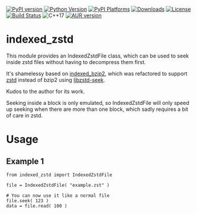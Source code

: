 [![PyPI version](https://badge.fury.io/py/indexed-zstd.svg)](https://badge.fury.io/py/indexed-zstd)
[![Python Version](https://img.shields.io/pypi/pyversions/indexed_zstd)](https://pypi.org/project/indexed-zstd/)
[![PyPI Platforms](https://img.shields.io/badge/pypi-linux%20%7C%20macOSs-brightgreen)](https://pypi.org/project/indexed-zstd/)
[![Downloads](https://pepy.tech/badge/indexed-zstd/month)](https://pepy.tech/project/indexed-zstd)
[![License](https://img.shields.io/badge/license-MIT-blue.svg)](http://opensource.org/licenses/MIT)
[![Build Status](https://github.com/martinellimarco/indexed_zstd/workflows/tests/badge.svg)](https://github.com/martinellimarco/indexed_zstd/actions)
![C++17](https://img.shields.io/badge/C++-17-blue.svg)
[![AUR version](https://img.shields.io/aur/version/python-indexed-zstd)](https://aur.archlinux.org/packages/python-indexed-zstd/)

# indexed_zstd

This module provides an IndexedZstdFile class, which can be used to seek inside zstd files without having to decompress them first.

It's shamelessy based on [indexed_bzip2](https://github.com/mxmlnkn/indexed_bzip2), which was refactored to support [zstd](https://github.com/facebook/zstd) instead of bzip2 using [libzstd-seek](https://github.com/martinellimarco/libzstd-seek).

Kudos to the author for its work.

Seeking inside a block is only emulated, so IndexedZstdFile will only speed up seeking when there are more than one block, which sadly requires a bit of care in zstd.


# Usage

## Example 1

```python3
from indexed_zstd import IndexedZstdFile

file = IndexedZstdFile( "example.zst" )

# You can now use it like a normal file
file.seek( 123 )
data = file.read( 100 )
```
